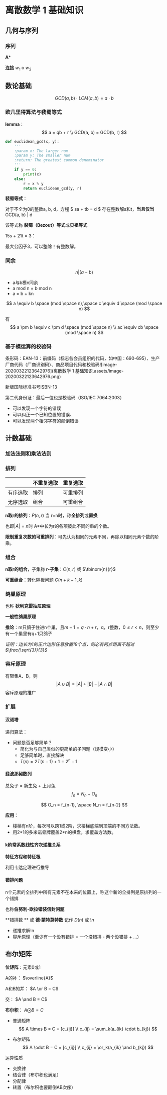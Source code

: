 # 离散数学 1 基础知识

## 几何与序列

### 序列

**A***

**连接** $w_1$ o $w_2$

## 数论基础

$$
GCD(a, b) \cdot LCM(a, b) = a \cdot b
$$



### 欧几里得算法与裴蜀等式

**lemma**：
$$
a = qb + r \\
GCD(a, b) = GCD(b, r)
$$

```python
def euclidean_gcd(x, y):
    '''
    :param x: The larger num
    :param y: The smaller num
    :return: The greatest common denominator
    '''
    if y == 0:
        print(x)
    else:
        r = x % y
        return euclidean_gcd(y, r)
```

**裴蜀等式**：

对于不全为0的整数a, b, d，方程 $ sa + tb = d $ 存在整数解s和t，**当且仅当** GCD(a, b) | d

该等式称 **裴蜀（Bezout）等式**或**贝祖等式**

15s + 21t = 3：

最大公因子3，可以整除！有整数解。

### 同余

$$
n|(a-b)
$$

- a与b模n同余
- a mod n = b mod n
- a = b + kn

$$
a \equiv b \space (mod \space n),\space c \equiv d \space (mod \space n)
$$

有
$$
a \pm b \equiv c \pm d \space (mod \space n) \\
ac \equiv cb \space (mod \space n)
$$

### 基于模运算的校验码

条形码：EAN-13：前缀码（标志各会员组织的代码，如中国：690-695）、生产厂商代码（厂商识别码）、商品项目代码和校验码![image-20200322123642976](离散数学 1 基础知识.assets/image-20200322123642976.png)

新版国际标准书号ISBN-13

第二代身份证：最后一位也是校验码（ISO/IEC 7064:2003）

- 可以发现一个字符的错误
- 可以纠正一个已知位置的错误、
- 可以发现两个相邻字符的颠倒错误

## 计数基础

### 加法法则和乘法法则

### 排列

|          | 不重复选取 | 重复选取 |
| -------- | ---------- | -------- |
| 有序选取 | 排列       | 可重排列 |
| 无序选取 | 组合       | 可重组合 |

**n取r的排列**：$P(n, r)$ 当 r=n时，称**全排列**或**置换**

也即$|A| = n$时 A\*中长为r的各项彼此不同的串的个数。

**限制重复次数的可重排列**：可先认为相同的元素不同，再除以相同元素个数的阶乘。

### 组合

**n取r的组合**，子集称 **r-子集**：$C(n, r)$ 或 $\tbinom{n}{r}$

**可重组合**：转化隔板问题 $C(n + k - 1, k)$

### 鸽巢原理

也称 **狄利克雷抽屉原理**

**一般性鸽巢原理**

**推论**：m只鸽子住进n个巢，且$m-1=q\cdot n+r$，q，r整数，$0 \le r \lt n$，则至少有一个巢里有q+1只鸽子

*证明：边长为1的正六边形任意放置19个点，则必有两点距离不超过$\frac{\sqrt{3}}{3}$*

### 容斥原理

有限集A、B，则
$$
|A\cup B| = |A| + |B| - |A\cap B|
$$
容斥原理的推广

### 扩展

#### 汉诺塔

递归算法：

- 问题是否足够简单？
  - 简化为与自己类似的更简单的子问题（规模变小）
  - 足够简单时，直接解决
  - $T(n) = 2T(n-1) + 1 = 2^n - 1$

#### 斐波那契数列

总兔子 = 新生兔 + 上月兔
$$
f_n = N_n + O_n
$$

$$
O_n = f_{n-1}, \space N_n = f_{n-2}
$$

**应用**：

- 楼梯有n阶，每次可以跨1或2阶，求楼梯底端到顶端的不同方法数。
- 用2\*1的多米诺骨牌覆盖2\*n的棋盘，求覆盖方法数。

#### k阶常系数线性齐次递推关系

**特征方程和特征根**

利用韦达定理进行推导

#### 错排问题

n个元素的全排列中所有元素不在本来的位置上，称这个新的全排列是原排列的一个错排

也称**伯努利-欧拉错装信封问题**

**错排数 ** 或 **德·蒙特莫特数** 记作 $D(n)$ 或 $!n$

- 递推求解!n
- 容斥原理（至少有一个没有错排 = 一个没错排 - 两个没错排 + ...）

## 布尔矩阵

**位矩阵**：元素0或1

A的补： $\overline{A}$ 

A和B的并： $A \or B = C$

交： $A \and B = C$

**布尔积**： $A \bigodot B = C$

- 普通矩阵 
  $$
  A \times B = C = [c_{ij}] \\
  c_{ij} = \sum_k(a_{ik} \cdot b_{kj})
  $$

- 布尔矩阵
  $$
  A \odot B = C = [c_{ij}] \\
  c_{ij} = \or_k(a_{ik} \and b_{kj})
  $$

运算性质

- 交换律
- 结合律（布尔积也满足）
- 分配律
- 转置（布尔积也要颠倒AB次序）